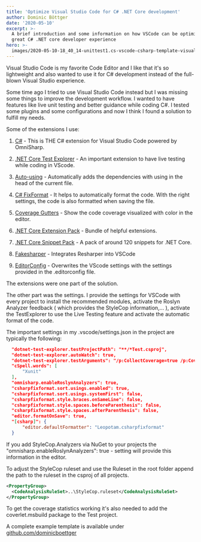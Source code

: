 ```yaml
---
title: 'Optimize Visual Studio Code for C# .NET Core development'
author: Dominic Böttger
date: '2020-05-10'
excerpt: >-
  A brief introduction and some information on how VSCode can be optimized for a
  great C# .NET core developer experience
hero: >-
  images/2020-05-10-18_40_14-unittest1.cs-vscode-csharp-template-visual-studio-code.png
---
```

Visual Studio Code is my favorite Code Editor and I like that it's so lightweight and also wanted to use it for C# development instead of the full-blown  Visual Studio experience.

Some time ago I tried to use Visual Studio Code instead but I was missing some things to improve the development workflow. I wanted to have features like live unit testing and better guidance while coding C#.  I tested some plugins and some configurations and now I think I found a solution to fulfill my needs.

Some of the extensions I use:

1. [C#](https://marketplace.visualstudio.com/items?itemName=ms-dotnettools.csharp) - This is THE C# extension for Visual Studio Code powered by OmniSharp.

3. [.NET Core Test Explorer](https://marketplace.visualstudio.com/items?itemName=formulahendry.dotnet-test-explorer) - An important extension to have live testing while coding in VScode.

4. [Auto-using](https://marketplace.visualstudio.com/items?itemName=Fudge.auto-using) - Automatically adds the dependencies with using in the head of the current file.

5. [C# FixFormat](https://marketplace.visualstudio.com/items?itemName=Leopotam.csharpfixformat) - It helps to automatically format the code. With the right settings, the code is also formatted when saving the file.

6. [Coverage Gutters](https://marketplace.visualstudio.com/items?itemName=ryanluker.vscode-coverage-gutters) - Show the code coverage visualized with color in the editor.

7.  [.NET Core Extension Pack](https://marketplace.visualstudio.com/items?itemName=doggy8088.netcore-extension-pack) - Bundle of helpful extensions.

8.  [.NET Core Snippet Pack](https://marketplace.visualstudio.com/items?itemName=adrianwilczynski.asp-net-core-snippet-pack) - A pack of around 120 snippets for .NET Core.

9.  [Fakesharper](https://marketplace.visualstudio.com/items?itemName=fakesharper.fakesharper) - Integrates Resharper into VSCode

10. [EditorConfig](https://marketplace.visualstudio.com/items?itemName=Editorconfig.editorconfig) - Overwrites the VScode settings with the settings provided in the .editorconfig file.

The extensions were one part of the solution.

The other part was the settings. I provide the settings for VSCode with every project to install the recommended modules, activate the Roslyn Analyzer feedback ( which provides the StyleCop information,... ), activate the TestExplorer to use the Live Testing feature and activate the automatic format of the code.

The important settings in my .vscode/settings.json in the project are typically the following:

```JSON 
  "dotnet-test-explorer.testProjectPath": "**/*Test.csproj",
  "dotnet-test-explorer.autoWatch": true,
  "dotnet-test-explorer.testArguments": "/p:CollectCoverage=true /p:CoverletOutputFormat=lcov /p:CoverletOutput=./lcov.info",
  "cSpell.words": [
      "Xunit"
  ],
  "omnisharp.enableRoslynAnalyzers": true,
  "csharpfixformat.sort.usings.enabled": true,
  "csharpfixformat.sort.usings.systemFirst": false,
  "csharpfixformat.style.braces.onSameLine": false,
  "csharpfixformat.style.spaces.beforeParenthesis": false,
  "csharpfixformat.style.spaces.afterParenthesis": false,
  "editor.formatOnSave": true,
  "[csharp]": {
      "editor.defaultFormatter": "Leopotam.csharpfixformat"
  }
```

If you add StyleCop.Analyzers via NuGet to your projects the "omnisharp.enableRoslynAnalyzers": true - setting will provide this information in the editor.

To adjust the StyleCop ruleset and use the Ruleset in the root folder append the path to the ruleset in the csproj of all projects.

```xml
<PropertyGroup>
  <CodeAnalysisRuleSet>..\StyleCop.ruleset</CodeAnalysisRuleSet>
</PropertyGroup>
```

To get the coverage statistics working it's also needed to add the coverlet.msbuild package to the Test project.

A complete example template is available under [github.com/dominicboettger](https://github.com/DominicBoettger/vscode-csharp-template)